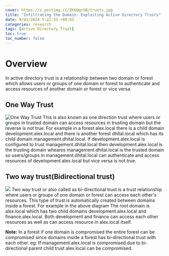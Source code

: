 ```yaml
---
cover: https://i.postimg.cc/ZK6QqchB/trusts.jpg
title: "Infiltrating the Domain: Exploiting Active Directory Trusts"
date: 9/01/2024 5:22:33 +08:03
categories: research
tags: [Active Directory Trust]
toc: true
toc_number: false
---
```

# Overview
In active directory trust is a relationship between two domain or forest which allows users or groups of one domain or forest to authenticate and access resources of another domain or forest or vice versa. 

## One Way Trust
![One Way Trust](https://i.postimg.cc/Y9JV7Tgv/one-way-trust-drawio.png)
This is also known as one direction trust where users or groups in trusted domain can access resources in trusting domain but the reverse is not true. For example in a forest alex.local there is a child domain development.alex.local and there is another forest dhital.local which has its child domain management.dhital.local. If development.alex.local is configured to trust management.dhital.local then development.alex.local is the trusting domain wheares management.dhital.local is the trusted domain so users/groups in management.dhital.local can authenticate and access resources of development.alex.local but vice versa is not true.

## Two way trust(Bidirectional trust)
![](https://i.postimg.cc/XJ6t5TH9/bidirectional.jpg)
Two way trust or also called as bi-directional trust is a trust relationship where users or groups of one domain or forest can access each other's resources. This type of trust is automatically created between domains inside a forest. For example in the above diagram The root domain is alex.local which has two child domains development.alex.local and finance.alex.local. Both development and finance can access each other resources as well as can access resource in alex.local itself.

**Note:** In a forest if one domain is compromised the entire forest can be compromised since domains inside a forest has bi-directional trust with each other. eg: If management.alex.local is compromised due to bi-directional parent child trust alex.local can be compromised.
